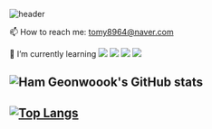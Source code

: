 ![header](https://capsule-render.vercel.app/api?type=wave&color=auto&height=200&section=header&text=Ham%20Geonwook&fontSize=50)

📫 How to reach me: tomy8964@naver.com

🌱 I’m currently learning <img src="https://img.shields.io/badge/spring-6DB33F?style=for-the-badge&logo=spring&logoColor=white"> <img src="https://img.shields.io/badge/Spring Boot-6DB33F?style=for-the-badge&logo=github&logoColor=white"> <img src="https://img.shields.io/badge/spring-6DB33F?style=for-the-badge&logo=spring&logoColor=white"> <img src="https://img.shields.io/badge/github-181717?style=for-the-badge&logo=github&logoColor=white">

![Ham Geonwoook's GitHub stats](https://github-readme-stats.vercel.app/api?username=tomy8964&show_icons=true&theme=radical)
------------------------------
[![Top Langs](https://github-readme-stats.vercel.app/api/top-langs/?username=tomy8964&layout=compact)](https://github.com/anuraghazra/github-readme-stats)
------------------------------


<!--
**tomy8964/tomy8964** is a ✨ _special_ ✨ repository because its `README.md` (this file) appears on your GitHub profile.

Here are some ideas to get you started:

- 🔭 I’m currently working on ...
- 🌱 I’m currently learning ...
- 👯 I’m looking to collaborate on ...
- 🤔 I’m looking for help with ...
- 💬 Ask me about ...
- 📫 How to reach me: ...
- 😄 Pronouns: ...
- ⚡ Fun fact: ...
-->
